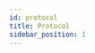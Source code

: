 ```yaml
---
id: protocol
title: Protocol
sidebar_position: 1
---
```



<!--
 describe protocol between bouncers and WAAP so that people can debug it or adapt their own bouncers
 

-->